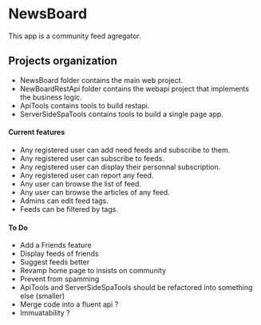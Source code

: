 # NewsBoard
This app is a community feed agregator.

## Projects organization
- NewsBoard folder contains the main web project.
- NewBoardRestApi folder contains the webapi project that implements the business logic.
- ApiTools contains tools to build restapi.
- ServerSideSpaTools contains tools to build a single page app.

#### Current features
- Any registered user can add need feeds and subscribe to them.
- Any registered user can subscribe to feeds.
- Any registered user can display their personnal subscription.
- Any registered user can report any feed.
- Any user can browse the list of feed.
- Any user can browse the articles of any feed.
- Admins can edit feed tags.
- Feeds can be filtered by tags.


#### To Do
- Add a Friends feature
- Display feeds of friends
- Suggest feeds better
- Revamp home page to insists on community
- Prevent from spamming
- ApiTools and ServerSideSpaTools should be refactored into something else (smaller)
- Merge code into a fluent api ?
- Immuatability ?
